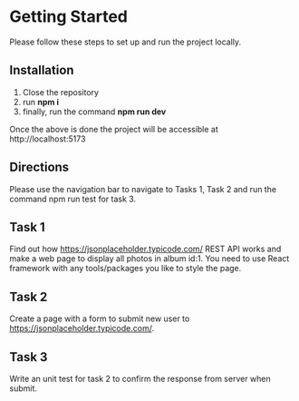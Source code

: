 # Getting Started
Please follow these steps to set up and run the project locally.

## Installation
1. Close the repository
2. run **npm i**
3. finally, run the command **npm run dev**

Once the above is done the project will be accessible at http://localhost:5173

## Directions
Please use the navigation bar to navigate to Tasks 1, Task 2 and run the command npm run test for task 3.
  
## Task 1
Find out how https://jsonplaceholder.typicode.com/ REST API works and make a web page to display all photos in album id:1. You need to use React framework with any tools/packages you like to style the page. 

## Task 2
Create a page with a form to submit new user to https://jsonplaceholder.typicode.com/.

## Task 3
Write an unit test for task 2 to confirm the response from server when submit.
